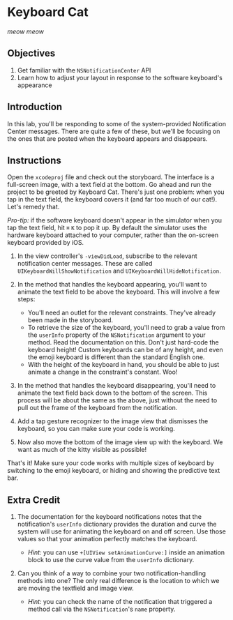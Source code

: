 # Keyboard Cat

*meow meow*

## Objectives 

1. Get familiar with the `NSNotificationCenter` API
2. Learn how to adjust your layout in response to the software keyboard's appearance

## Introduction

In this lab, you'll be responding to some of the system-provided Notification Center messages. There are quite a few of these, but we'll be focusing on the ones that are posted when the keyboard appears and disappears.

## Instructions

Open the `xcodeproj` file and check out the storyboard. The interface is a full-screen image, with a text field at the bottom. Go ahead and run the project to be greeted by Keyboard Cat. There's just one problem: when you tap in the text field, the keyboard covers it (and far too much of our cat!). Let's remedy that.

*Pro-tip:* if the software keyboard doesn't appear in the simulator when you tap the text field, hit `⌘` `K` to pop it up. By default the simulator uses the hardware keyboard attached to your computer, rather than the on-screen keyboard provided by iOS.

1. In the view controller's `-viewDidLoad`, subscribe to the relevant notification center messages. These are called `UIKeyboardWillShowNotification` and `UIKeyboardWillHideNotification`.

2. In the method that handles the keyboard appearing, you'll want to animate the text field to be above the keyboard. This will involve a few steps:
    - You'll need an outlet for the relevant constraints. They've already been made in the storyboard.
    - To retrieve the size of the keyboard, you'll need to grab a value from the `userInfo` property of the `NSNotification` argument to your method. Read the documentation on this. Don't just hard-code the keyboard height! Custom keyboards can be of any height, and even the emoji keyboard is different than the standard English one.
    - With the height of the keyboard in hand, you should be able to just animate a change in the constraint's constant. Woo!

3. In the method that handles the keyboard disappearing, you'll need to animate the text field back down to the bottom of the screen. This process will be about the same as the above, just without the need to pull out the frame of the keyboard from the notification.

4. Add a tap gesture recognizer to the image view that dismisses the keyboard, so you can make sure your code is working.

5. Now also move the bottom of the image view up with the keyboard. We want as much of the kitty visible as possible!


That's it! Make sure your code works with multiple sizes of keyboard by switching to the emoji keyboard, or hiding and showing the predictive text bar.


## Extra Credit

1. The documentation for the keyboard notifications notes that the notification's `userInfo` dictionary provides the duration and curve the system will use for animating the keyboard on and off screen. Use those values so that your animation perfectly matches the keyboard.
    - *Hint:* you can use `+[UIView setAnimationCurve:]` inside an animation block to use the curve value from the `userInfo` dictionary.

2. Can you think of a way to combine your two notification-handling methods into one? The only real difference is the location to which we are moving the textfield and image view.
    - *Hint:* you can check the name of the notification that triggered a method call via the `NSNotification`'s `name` property.
